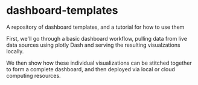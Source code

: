 # dashboard-templates
A repository of dashboard templates, and a tutorial for how to use them


First, we'll go through a basic dashboard workflow, pulling data from live data sources using plotly Dash and serving the resulting visualzations locally.  


We then show how these individual visualizations can be stitched together to form a complete dashboard, and then deployed via local or cloud computing resources. 
